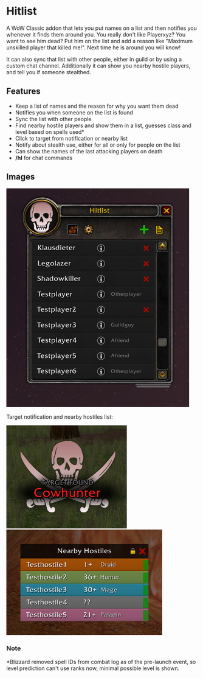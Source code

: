 # Hitlist

A WoW Classic addon that lets you put names on a list and then notifies you whenever it finds them around you. You really don't like Playerxyz? You want to see him dead? Put him on the list and add a reason like "Maximum unskilled player that killed me!". Next time he is around you will know!

It can also sync that list with other people, either in guild or by using a custom chat channel. Additionally it can show you nearby hostile players, and tell you if someone stealthed.

## Features
* Keep a list of names and the reason for why you want them dead
* Notifies you when someone on the list is found
* Sync the list with other people
* Find nearby hostile players and show them in a list, guesses class and level based on spells used*
* Click to target from notification or nearby list
* Notify about stealth use, either for all or only for people on the list
* Can show the names of the last attacking players on death
* **/hl** for chat commands

## Images
![Target list](images/list.png)

Target notification and nearby hostiles list:

![Target notification](images/targetnot.png)
![Nearby list](images/listnb.png)

### Note
*Blizzard removed spell IDs from combat log as of the pre-launch event, so level prediction can't use ranks now, minimal possible level is shown.